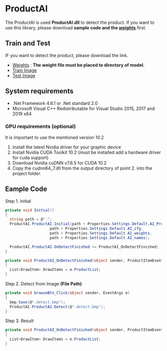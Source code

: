 # ProductAI
The ProductAI is used **ProductAI.dll** to detect the product. If you want to use this library, please download **sample code and the [weights](https://drive.google.com/file/d/1fO5FkQXADNik-m7zpTiGdxGuH8BOqJSj/view?usp=sharing)** first.

## Train and Test
IF you want to detect the product, please download the link.
* [Weights](https://drive.google.com/file/d/1fO5FkQXADNik-m7zpTiGdxGuH8BOqJSj/view?usp=sharing) : **The weight file must be placed to directory of model.**
* [Train Image](https://drive.google.com/file/d/1Zw9WyKVUqHIM5QQmP27i8tfrzkc8qwpT/view?usp=sharing)
* [Test Image](https://drive.google.com/file/d/1_r45yU8AHSbe4NMLPbx2KmVibIMXdttT/view?usp=sharing)

## System requirements
* .Net Framework 4.6.1 or .Net standard 2.0
* Microsoft Visual C++ Redistributable for Visual Studio 2015, 2017 and 2019 x64
### GPU requirements (optional)
It is important to use the mentioned version 10.2
1. Install the latest Nvidia driver for your graphic device
2. Install Nvidia CUDA Toolkit 10.2 (must be installed add a hardware driver for cuda support)
3. Download Nvidia cuDNN v7.6.5 for CUDA 10.2
4. Copy the cudnn64_7.dll from the output directory of point 2. into the project folder.

## Eample Code
Step 1. Initial
```C#
private void Initial()
{
  string path = @".";
  ProductAI.ProductAI.Initial(path + Properties.Settings.Default.AI_ProductList,
                    path + Properties.Settings.Default.AI_cfg,
                    path + Properties.Settings.Default.AI_weights,
                    path + Properties.Settings.Default.AI_names);

  ProductAI.ProductAI.OnDetectFinished += ProductAI_OnDetectFinished;
}

private void ProductAI_OnDetectFinished(object sender, ProductItemEventArgs e)
{
  List<DrawItem> DrawItems = e.ProductList;
}
```
Step 2. Detect from Image **(File Path)**
```C#
private void browseBtn_Click(object sender, EventArgs e)
{
  bmp.Save(@".detect.bmp");
  ProductAI.ProductAI.Detect(@".detect.bmp");
}
```
Step 3. Result
```C#
private void ProductAI_OnDetectFinished(object sender, ProductItemEventArgs e)
{
  List<DrawItem> DrawItems = e.ProductList;
}
```

